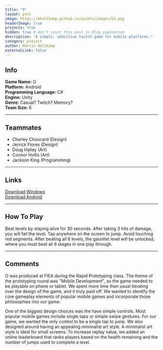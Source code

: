 ```yaml
---
title: "O"
layout: post
image: https://mholtkamp.github.io/assets/images/O2.png
headerImage: true
projects: true
hidden: true # don't count this post in blog pagination
description: "A simple, addictive twitch game for mobile platforms."
category: project
author: Martin Holtkamp
externalLink: false
---
```


## Info

**Game Name:** O  
**Platform:** Android  
**Programming Language:** C#  
**Engine:** Unity  
**Genre:** Casual? Twitch? Memory?  
**Team Size:** 6  

---

## Teammates 

* Charley Choucard (Design)
* Jerrick Flores (Design)
* Doug Halley (Art)
* Connor Hollis (Art)
* Jackson King (Programming)

---

## Links

[Download Windows](https://drive.google.com/open?id=0Bz6zRTgs-_fBVy1OVEJNYWs5ZWM)  
[Download Android](https://drive.google.com/open?id=0Bz6zRTgs-_fBMXBOZVJ2UnAta28)   

---

## How To Play

Beat levels by staying alive for 30 seconds. After taking 3 hits of damage, you will fail the level. Tap anywhere on the screen to jump. Avoid touching red segments. After beating all 6 levels, the gauntlet level will be unlocked, where you must beat all 6 stages in one play through. 

---

## Comments

O was produced at FIEA during the Rapid Prototyping class. The theme of the prototyping round was "Mobile Development", so the game needed to be playable on phone or tablet. 
We spent more time than usual iterating over the design of the game, and it truly paid off. 
We wanted to identify the core gameplay elements of popular mobile games and incorporate those philosophies into our game.

One of the biggest design choices was the have simple controls. Most popular mobile games include single taps or simple swipe gestures. For our game, we wanted the only control to be a single tap to jump.
We also designed around having an appealing minimalist art style. A minimalist art style is ideal for small screens.
To increase replay value, we added an online leaderboard that ranks players based on the health remaining and the number of jumps used to complete a level.
